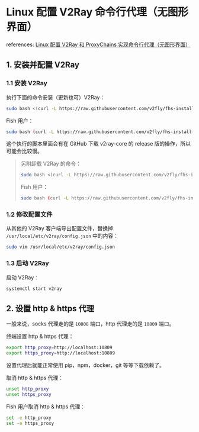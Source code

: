 # Linux 配置 V2Ray 命令行代理（无图形界面）

references: [Linux 配置 V2Ray 和 ProxyChains 实现命令行代理（无图形界面）](https://github.com/gukaifeng/gukaifeng.cn/blob/05eb846dbd5ee55c2b3fbedf35a4de0e36ad5522/_posts/Linux%20%E9%85%8D%E7%BD%AE%20V2Ray%20%E5%92%8C%20ProxyChains%20%E5%AE%9E%E7%8E%B0%E5%91%BD%E4%BB%A4%E8%A1%8C%E4%BB%A3%E7%90%86%EF%BC%88%E6%97%A0%E5%9B%BE%E5%BD%A2%E7%95%8C%E9%9D%A2%EF%BC%89.md)

## 1. 安装并配置 V2Ray

### 1.1 安装 V2Ray

执行下面的命令安装（更新也可）V2Ray：

```bash
sudo bash <(curl -L https://raw.githubusercontent.com/v2fly/fhs-install-v2ray/master/install-release.sh)
```

Fish 用户：
```sh
sudo bash (curl -L https://raw.githubusercontent.com/v2fly/fhs-install-v2ray/master/install-release.sh | psub)
```

这个执行的脚本里面会有在 GitHub 下载 v2ray-core 的 release 版的操作，所以可能会比较慢。

> 另附卸载 V2Ray 的命令：
>
> ```sh
> sudo bash <(curl -L https://raw.githubusercontent.com/v2fly/fhs-install-v2ray/master/install-release.sh) --remove
> ```
>
> Fish 用户：
> ```sh
> sudo bash (curl -L https://raw.githubusercontent.com/v2fly/fhs-install-v2ray/master/install-release.sh | psub) --remove
> ```

### 1.2 修改配置文件

从其他的 V2Ray 客户端导出配置文件，替换掉 `/usr/local/etc/v2ray/config.json` 中的内容：

```sh
sudo vim /usr/local/etc/v2ray/config.json
```

### 1.3 启动 V2Ray

启动 V2Ray：

```sh
systemctl start v2ray
```

## 2. 设置 http & https 代理

一般来说，socks 代理走的是 `10808` 端口，http 代理走的是 `10809` 端口。

终端设置 http & https 代理：

```sh
export http_proxy=http://localhost:10809
export https_proxy=http://localhost:10809
```

设置代理后就能正常使用 pip，npm，docker，git 等等下载依赖了。

取消 http & https 代理：

```sh
unset http_proxy
unset https_proxy
```

Fish 用户取消 http & https 代理：

```sh
set -e http_proxy
set -e https_proxy
```
